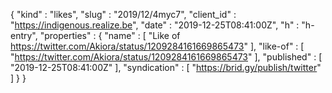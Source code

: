 {
  "kind" : "likes",
  "slug" : "2019/12/4myc7",
  "client_id" : "https://indigenous.realize.be",
  "date" : "2019-12-25T08:41:00Z",
  "h" : "h-entry",
  "properties" : {
    "name" : [ "Like of https://twitter.com/Akiora/status/1209284161669865473" ],
    "like-of" : [ "https://twitter.com/Akiora/status/1209284161669865473" ],
    "published" : [ "2019-12-25T08:41:00Z" ],
    "syndication" : [ "https://brid.gy/publish/twitter" ]
  }
}
